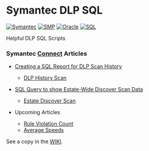# Symantec DLP SQL

[![Symantec](https://img.shields.io/badge/tag-symantec-yellow.svg)](https://www.symantec.com/)
[![SMP](https://img.shields.io/badge/tag-dlp-yellow.svg)](https://www.symantec.com/products/dlp)
[![Oracle](https://img.shields.io/badge/tag-oracle-red.svg)](https://www.oracle.com/)
[![SQL](https://img.shields.io/badge/language-sql-green.svg)](https://www.oracle.com/database/technologies/appdev/sql.html)

Helpful DLP SQL Scripts


### Symantec [Connect](https://www.symantec.com/connect/) Articles

- [Creating a SQL Report for DLP Scan History](https://www.symantec.com/connect/articles/creating-sql-report-dlp-scan-history)

  - [DLP History Scan](scripts/DLPHistoryScan.sql)

- [SQL Query to show Estate-Wide Discover Scan Data](https://www.symantec.com/connect/articles/sql-query-show-estate-wide-discover-scan-data)

  - [Estate Discover Scan](scripts/TotalEstateScanned.sql)


- Upcoming Articles
    - [Rule Violation Count](scripts/RuleViolationCount.sql)
    - [Average Speeds](scripts/AverageAverageSpeed.sql)

See a copy in the [WIKI](https://github.com/Protirus/Symantec-DLP-SQL/wiki).
